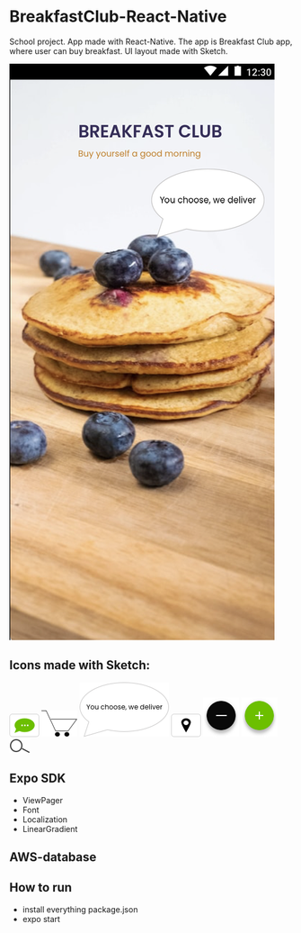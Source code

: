 # BreakfastClub-React-Native

School project. App made with React-Native. The app is Breakfast Club app, where user can buy breakfast.
UI layout made with Sketch.

![mainpage](mainpageui.png)

## Icons made with Sketch:

![icon](contact2.png)
![icon](CART12png.png)
![icon](Group.png)
![icon](location2.png)
![icon](minusbutton.png)
![icon](plusbutton.png)
![icon](search.png)

## Expo SDK
- ViewPager
- Font
- Localization
- LinearGradient

## AWS-database

## How to run
- install everything package.json
- expo start

